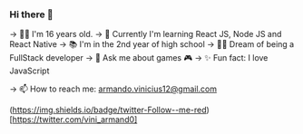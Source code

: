 ### Hi there 👋

→ 👶🏻 I'm 16 years old.
→ 🧠 Currently I'm learning React JS, Node JS and React Native
→ 📚 I'm in the 2nd year of high school
→ 👨‍🎓 Dream of being a FullStack developer
→ 💬 Ask me about games 🎮
→ ✨ Fun fact: I love JavaScript

→ 📫 How to reach me: armando.vinicius12@gmail.com

(https://img.shields.io/badge/twitter-Follow--me-red)[https://twitter.com/vini_armand0]
<!--
**ArmandoVinicius/ArmandoVinicius** is a ✨ _special_ ✨ repository because its `README.md` (this file) appears on your GitHub profile.

Here are some ideas to get you started:

- 🔭 I’m currently working on ...
- 👯 I’m looking to collaborate on ...
- 🤔 I’m looking for help with ...
- 😄 Pronouns: ...

-->
